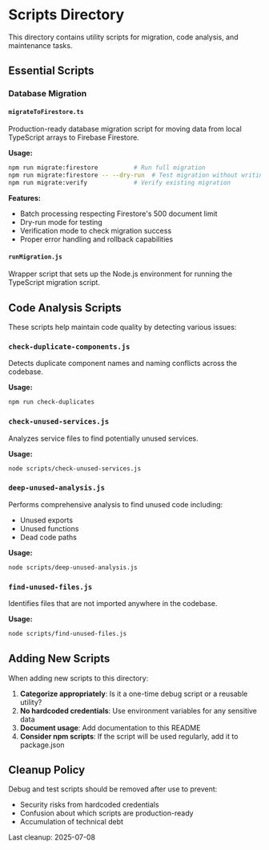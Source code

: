 # Scripts Directory

This directory contains utility scripts for migration, code analysis, and maintenance tasks.

## Essential Scripts

### Database Migration

#### `migrateToFirestore.ts`
Production-ready database migration script for moving data from local TypeScript arrays to Firebase Firestore.

**Usage:**
```bash
npm run migrate:firestore          # Run full migration
npm run migrate:firestore -- --dry-run  # Test migration without writing
npm run migrate:verify             # Verify existing migration
```

**Features:**
- Batch processing respecting Firestore's 500 document limit
- Dry-run mode for testing
- Verification mode to check migration success
- Proper error handling and rollback capabilities

#### `runMigration.js`
Wrapper script that sets up the Node.js environment for running the TypeScript migration script.

## Code Analysis Scripts

These scripts help maintain code quality by detecting various issues:

### `check-duplicate-components.js`
Detects duplicate component names and naming conflicts across the codebase.

**Usage:**
```bash
npm run check-duplicates
```

### `check-unused-services.js`
Analyzes service files to find potentially unused services.

**Usage:**
```bash
node scripts/check-unused-services.js
```

### `deep-unused-analysis.js`
Performs comprehensive analysis to find unused code including:
- Unused exports
- Unused functions
- Dead code paths

**Usage:**
```bash
node scripts/deep-unused-analysis.js
```

### `find-unused-files.js`
Identifies files that are not imported anywhere in the codebase.

**Usage:**
```bash
node scripts/find-unused-files.js
```

## Adding New Scripts

When adding new scripts to this directory:

1. **Categorize appropriately**: Is it a one-time debug script or a reusable utility?
2. **No hardcoded credentials**: Use environment variables for any sensitive data
3. **Document usage**: Add documentation to this README
4. **Consider npm scripts**: If the script will be used regularly, add it to package.json

## Cleanup Policy

Debug and test scripts should be removed after use to prevent:
- Security risks from hardcoded credentials
- Confusion about which scripts are production-ready
- Accumulation of technical debt

Last cleanup: 2025-07-08